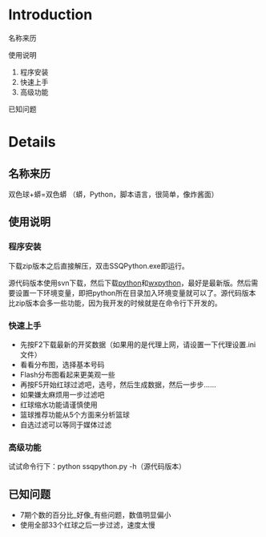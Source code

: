 # Introduction #

名称来历

使用说明
  1. 程序安装
  1. 快速上手
  1. 高级功能

已知问题

# Details #

## 名称来历 ##
双色球+蟒=双色蟒
（蟒，Python，脚本语言，很简单，像炸酱面）

## 使用说明 ##

### 程序安装 ###
下载zip版本之后直接解压，双击SSQPython.exe即运行。

源代码版本使用svn下载，然后下载[python](http://www.python.org)和[wxpython](http://www.wxpython.org)，最好是最新版。然后需要设置一下环境变量，即把python所在目录加入环境变量就可以了。源代码版本比zip版本会多一些功能，因为我开发的时候就是在命令行下开发的。

### 快速上手 ###
  * 先按F2下载最新的开奖数据（如果用的是代理上网，请设置一下代理设置.ini文件）
  * 看看分布图，选择基本号码
  * Flash分布图看起来更美观一些
  * 再按F5开始红球过滤吧，选号，然后生成数据，然后一步步……
  * 如果嫌太麻烦用一步过滤吧
  * 红球缩水功能请谨慎使用
  * 篮球推荐功能从5个方面来分析篮球
  * 自选过滤可以等同于媒体过滤

### 高级功能 ###
试试命令行下：python ssqpython.py -h（源代码版本）

## 已知问题 ##
  * 7期个数的百分比_好像_有些问题，数值明显偏小
  * 使用全部33个红球之后一步过滤，速度太慢













